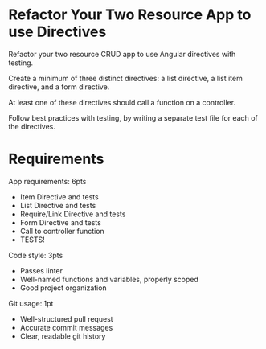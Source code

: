 # Refactor Your Two Resource App to use Directives
Refactor your two resource CRUD app to use Angular directives with testing. 

Create a minimum of three distinct directives: a list directive, a list item directive, and a form directive. 

At least one of these directives should call a function on a controller. 

Follow best practices with testing, by writing a separate test file for each of the directives.

# Requirements 
App requirements: 6pts
 - Item Directive and tests
 - List Directive and tests
 - Require/Link Directive and tests
 - Form Directive and tests
 - Call to controller function
 - TESTS!

Code style: 3pts
  - Passes linter
  - Well-named functions and variables, properly scoped
  - Good project organization
  
Git usage: 1pt
  - Well-structured pull request
  - Accurate commit messages
  - Clear, readable git history
